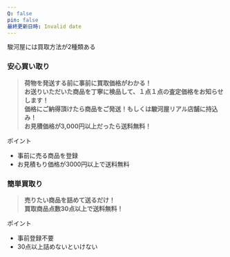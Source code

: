 ```yaml
---
Q: false
pin: false
最終更新日時: Invalid date
---
```

  

  

駿河屋には買取方法が2種類ある

  

### 安心買い取り

> **荷物を発送する前に事前に買取価格がわかる！**  
> **お送りいただいた商品を丁寧に検品して、１点１点の査定価格をお知らせします！**  
> **価格にご納得頂けたら商品をご発送！もしくは駿河屋リアル店舗に持込み！**  
> **お見積価格が3,000円以上だったら送料無料！**  

ポイント

- 事前に売る商品を登録
- お見積もり価格が3000円以上で送料無料

  

### 簡単買取り

> **売りたい商品を詰めて送るだけ！**  
> **買取商品点数30点以上で送料無料！**  

ポイント

- 事前登録不要
- 30点以上詰めないといけない